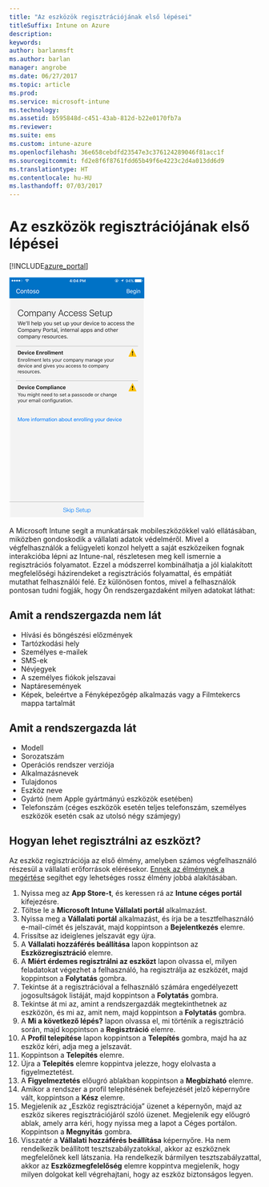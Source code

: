 ```yaml
---
title: "Az eszközök regisztrációjának első lépései"
titleSuffix: Intune on Azure
description: 
keywords: 
author: barlanmsft
ms.author: barlan
manager: angrobe
ms.date: 06/27/2017
ms.topic: article
ms.prod: 
ms.service: microsoft-intune
ms.technology: 
ms.assetid: b595848d-c451-43ab-812d-b22e0170fb7a
ms.reviewer: 
ms.suite: ems
ms.custom: intune-azure
ms.openlocfilehash: 36e658cebdfd23547e3c376124289046f81acc1f
ms.sourcegitcommit: fd2e8f6f8761fdd65b49f6e4223c2d4a013dd6d9
ms.translationtype: HT
ms.contentlocale: hu-HU
ms.lasthandoff: 07/03/2017
---
```

# <a name="getting-started-enrolling-devices"></a>Az eszközök regisztrációjának első lépései

[!INCLUDE[azure_portal](./includes/azure_portal.md)]

![A céges portál alkalmazást megjelenítő iOS-eszköz. A regisztrációs folyamatban a felhasználó számára megjelenített első képernyő.](/intune-user-help/media/ios-enroll-1a-comp-access-setup.png)

A Microsoft Intune segít a munkatársak mobileszközökkel való ellátásában, miközben gondoskodik a vállalati adatok védelméről. Mivel a végfelhasználók a felügyeleti konzol helyett a saját eszközeiken fognak interakcióba lépni az Intune-nal, részletesen meg kell ismernie a regisztrációs folyamatot. Ezzel a módszerrel kombinálhatja a jól kialakított megfelelőségi házirendeket a regisztrációs folyamattal, és empátiát mutathat felhasználói felé. Ez különösen fontos, mivel a felhasználók pontosan tudni fogják, hogy Ön rendszergazdaként milyen adatokat láthat:

## <a name="what-it-cannot-see"></a>Amit a rendszergazda nem lát
* Hívási és böngészési előzmények
* Tartózkodási hely
* Személyes e-mailek
* SMS-ek
* Névjegyek
* A személyes fiókok jelszavai
* Naptáresemények
* Képek, beleértve a Fényképezőgép alkalmazás vagy a Filmtekercs mappa tartalmát

## <a name="what-it-can-see"></a>Amit a rendszergazda lát
* Modell
* Sorozatszám
* Operációs rendszer verziója
* Alkalmazásnevek
* Tulajdonos
* Eszköz neve
* Gyártó (nem Apple gyártmányú eszközök esetében)
* Telefonszám (céges eszközök esetén teljes telefonszám, személyes eszközök esetén csak az utolsó négy számjegy)

## <a name="how-do-i-enroll-a-device"></a>Hogyan lehet regisztrálni az eszközt?

Az eszköz regisztrációja az első élmény, amelyben számos végfelhasználó részesül a vállalati erőforrások elérésekor. [Ennek az élménynek a megértése](end-user-educate.md) segíthet egy lehetséges rossz élmény jobbá alakításában.

1. Nyissa meg az **App Store-t**, és keressen rá az **Intune céges portál** kifejezésre.
2. Töltse le a **Microsoft Intune Vállalati portál** alkalmazást.
3. Nyissa meg a **Vállalati portál** alkalmazást, és írja be a tesztfelhasználó e-mail-címét és jelszavát, majd koppintson a **Bejelentkezés** elemre.
4. Frissítse az ideiglenes jelszavát egy újra.
5. A **Vállalati hozzáférés beállítása** lapon koppintson az **Eszközregisztráció** elemre.
6. A **Miért érdemes regisztrálni az eszközt** lapon olvassa el, milyen feladatokat végezhet a felhasználó, ha regisztrálja az eszközét, majd koppintson a **Folytatás** gombra.
7. Tekintse át a regisztrációval a felhasználó számára engedélyezett jogosultságok listáját, majd koppintson a **Folytatás** gombra.
8. Tekintse át mi az, amint a rendszergazdák megtekinthetnek az eszközön, és mi az, amit nem, majd koppintson a **Folytatás** gombra.
9. A **Mi a következő lépés?** lapon olvassa el, mi történik a regisztráció során, majd koppintson a **Regisztráció** elemre.
10. A **Profil telepítése** lapon koppintson a **Telepítés** gombra, majd ha az eszköz kéri, adja meg a jelszavát.
11. Koppintson a **Telepítés** elemre.
12. Újra a **Telepítés** elemre koppintva jelezze, hogy elolvasta a figyelmeztetést.
13. A **Figyelmeztetés** előugró ablakban koppintson a **Megbízható** elemre.
14. Amikor a rendszer a profil telepítésének befejezését jelző képernyőre vált, koppintson a **Kész** elemre.
15. Megjelenik az „Eszköz regisztrációja” üzenet a képernyőn, majd az eszköz sikeres regisztrációjáról szóló üzenet. Megjelenik egy előugró ablak, amely arra kéri, hogy nyissa meg a lapot a Céges portálon. Koppintson a **Megnyitás** gombra.
16. Visszatér a **Vállalati hozzáférés beállítása** képernyőre. Ha nem rendelkezik beállított tesztszabályzatokkal, akkor az eszköznek megfelelőnek kell látszania. Ha rendelkezik bármilyen tesztszabályzattal, akkor az **Eszközmegfelelőség** elemre koppintva megjelenik, hogy milyen dolgokat kell végrehajtani, hogy az eszköz biztonságos legyen.
